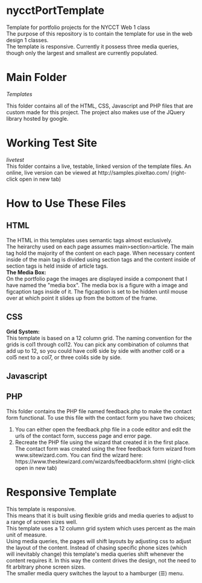 # nycctPortTemplate
Template for portfolio projects for the NYCCT Web 1 class<br>
The purpose of this repository is to contain the template for use in the web design 1 classes.<br>
The template is responsive. Currently it possess three media queries, though only the largest and smallest are currently populated. 

<h1>Main Folder</h1>
<em>Templates</em><br>
<p>This folder contains all of the HTML, CSS, Javascript and PHP files that are custom made for this project. The project also makes use of the JQuery library hosted by google.</p>
<h1>Working Test Site</h1>
<em>livetest</em><br>
This folder contains a live, testable, linked version of the template files. An online, live version can be viewed at http://samples.pixeltao.com/ (right-click open in new tab)
<h1>How to Use These Files</h1>
<h2>HTML</h2>
<p>The HTML in this templates uses semantic tags almost exclusively.<br>
  The heirarchy used on each page assumes main>section>article. The main tag hold the majority of the content on each page. When necessary content inside of the main tag is divided using section tags and the content inside of section tags is held inside of article tags.<br>
  <strong>The Media Box:</strong><br>
  On the portfolio page the images are displayed inside a component that I have named the "media box". The media box is a figure with a image and figcaption tags inside of it. The figcaption is set to be hidden until mouse over at which point it slides up from the bottom of the frame. 
</p>
<h2>CSS</h2>
<p><strong>Grid System: </strong><br>
This template is based on a 12 column grid. The naming convention for the grids is col1 through col12. You can pick any combination of columns that add up to 12, so you could have col6 side by side with another col6 or a col5 next to a col7, or three col4s side by side. </p>
<h2>Javascript</h2>
<p></p>
<h2>PHP</h2>
<p>This folder contains the PHP file named feedback.php to make the contact form functional. To use this file with the contact form you have two choices; 
  <ol>
    <li>You can either open the feedback.php file in a code editor and edit the urls of the contact form, success page and error page.</li>
    <li> Recreate the PHP file using the wizard that created it in the first place. The contact form was created using the free feedback form wizard from www.sitewizard.com. You can find the wizard here: https://www.thesitewizard.com/wizards/feedbackform.shtml (right-click open in new tab)</li>
  </ol>
</p>
<h1>Responsive Template</h1>
This template is responsive.<br>
This means that it is built using flexible grids and media queries to adjust to a range of screen sizes well.<br>
This template uses a 12 column grid system which uses percent as the main unit of measure.<br>
Using media queries, the pages will shift layouts by adjusting css to adjust the layout of the content. Instead of chasing specific phone sizes (which will inevitably change) this template's media queries shift whenever the content requires it. In this way the content drives the design, not the need to fit arbitrary phone screen sizes.<br>
The smaller media query switches the layout to a hamburger (&#9776;) menu. 
